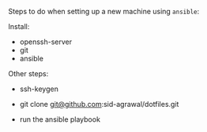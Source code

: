 Steps to do when setting up a new machine using `ansible`:

Install:
- openssh-server
- git
- ansible

Other steps:
- ssh-keygen
- git clone git@github.com:sid-agrawal/dotfiles.git

- run the ansible playbook
